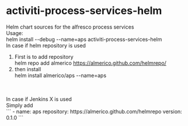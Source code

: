 # activiti-process-services-helm
Helm chart sources for the alfresco process services
<br>Usage:
<br>helm install --debug --name=aps activiti-process-services-helm
<br>In case if helm repository is used 
1. First is to add repository
<br> helm repo add almerico https://almerico.github.com/helmrepo/
2. then install
<br>helm install almerico/aps --name=aps
<br>
<br>
In case if Jenkins X is used
<br>
Simply add 
<br>
```
  - name: aps
    repository: https://almerico.github.com/helmrepo
    version: 0.1.0
```
